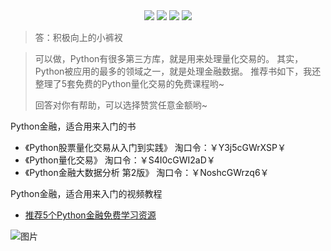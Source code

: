 <div align="center">
    <a href="https://github.com/zhaofeng092/python_auto_office"> <img src="https://badgen.net/badge/Github/%E7%A8%8B%E5%BA%8F%E5%91%98?icon=github&color=red"></a>
    <a href="http://t.cn/A6Gkrbzw"> <img src="https://badgen.net/badge/follow/%E5%85%AC%E4%BC%97%E5%8F%B7?icon=rss&color=green"></a>
    <a href="https://space.bilibili.com/259649365"> <img src="https://badgen.net/badge/pick/B%E7%AB%99?icon=dependabot&color=blue"></a>
    <a href="https://mp.weixin.qq.com/s/CadAaJUTUlXmTxJAjFUfPQ"> <img src="https://badgen.net/badge/join/%E4%BA%A4%E6%B5%81%E7%BE%A4?icon=atom&color=yellow"></a>
</div>


> 答：积极向上的小裤衩
>

>可以做，Python有很多第三方库，就是用来处理量化交易的。
>其实，Python被应用的最多的领域之一，就是处理金融数据。
>推荐书如下，我还整理了5套免费的Python量化交易的免费课程哟~
>
>回答对你有帮助，可以选择赞赏任意金额哟~



Python金融，适合用来入门的书

- 《Python股票量化交易从入门到实践》  淘口令：￥Y3j5cGWrXSP￥
- 《Python量化交易》 淘口令：￥S4I0cGWI2aD￥
- 《Python金融大数据分析 第2版》 淘口令：￥NoshcGWrzq6￥

Python金融，适合用来入门的视频教程

- [推荐5个Python金融免费学习资源](http://mp.weixin.qq.com/s?__biz=MzI2Nzg5MjgyNg==&mid=2247485981&idx=1&sn=c671b456615c7d8b0bb3294d56da028d&chksm=eaf6ab28dd81223ee0b952371b04d5ca0cc301a113e7c52abd289ae77879c0d56ebaeaf2d757&scene=21#wechat_redirect)



![图片](https://img-blog.csdnimg.cn/img_convert/9f9ea5e5338cbbfda46b8230d5fcf21e.png)